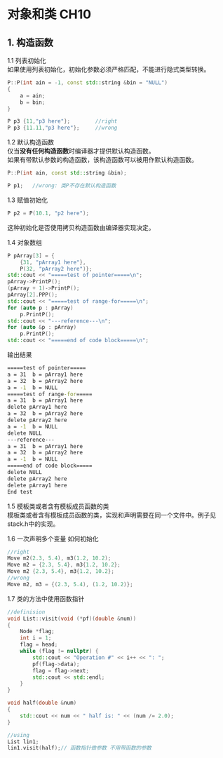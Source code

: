 # 对象和类 CH10 #
## 1. 构造函数 ##
1.1 列表初始化  
如果使用列表初始化，初始化参数必须严格匹配，不能进行隐式类型转换。
``` cpp
P::P(int ain = -1, const std::string &bin = "NULL")
{
    a = ain;
    b = bin;
}

P p3 {11,"p3 here"};        //right
P p3 {11.11,"p3 here"};     //wrong

```

1.2 默认构造函数  
仅当**没有任何构造函数**时编译器才提供默认构造函数。  
如果有带默认参数的构造函数，该构造函数可以被用作默认构造函数。
``` cpp
P::P(int ain, const std::string &bin);

P p1;   //wrong: 类P不存在默认构造函数

```

1.3 赋值初始化  
```cpp
P p2 = P(10.1, "p2 here");
```
这种初始化是否使用拷贝构造函数由编译器实现决定。

1.4 对象数组
```cpp
P pArray[3] = {
    {31, "pArray1 here"},
    P(32, "pArray2 here")};
std::cout << "=====test of pointer=====\n";
pArray->PrintP();
(pArray + 1)->PrintP();
pArray[2].PPP();
std::cout << "=====test of range-for=====\n";
for (auto p : pArray)
    p.PrintP();
std::cout << "---reference---\n";
for (auto &p : pArray)
    p.PrintP();
std::cout << "=====end of code block=====\n";

```
输出结果
```cmd
=====test of pointer=====
a = 31  b = pArray1 here
a = 32  b = pArray2 here
a = -1  b = NULL
=====test of range-for=====
a = 31  b = pArray1 here
delete pArray1 here
a = 32  b = pArray2 here
delete pArray2 here
a = -1  b = NULL
delete NULL
---reference---
a = 31  b = pArray1 here
a = 32  b = pArray2 here
a = -1  b = NULL
=====end of code block=====
delete NULL
delete pArray2 here
delete pArray1 here
End test
```
1.5 模板类或者含有模板成员函数的类  
模板类或者含有模板成员函数的类，实现和声明需要在同一个文件中。例子见stack.h中的实现。  

1.6 一次声明多个变量 如何初始化  
```cpp
//right
Move m2(2.3, 5.4), m3(1.2, 10.2);
Move m2 = {2.3, 5.4}, m3{1.2, 10.2};
Move m2 {2.3, 5.4}, m3{1.2, 10.2};
//wrong
Move m2, m3 = {(2.3, 5.4), (1.2, 10.2)};
```

1.7 类的方法中使用函数指针  
```cpp
//definision
void List::visit(void (*pf)(double &num))
{
    Node *flag;
    int i = 1;
    flag = head;
    while (flag != nullptr) {
        std::cout << "Operation #" << i++ << ": ";
        pf(flag->data);
        flag = flag->next;
        std::cout << std::endl;
    }
}

void half(double &num)
{
    std::cout << num << " half is: " << (num /= 2.0);
}

//using
List lin1;
lin1.visit(half);// 函数指针做参数 不用带函数的参数

```